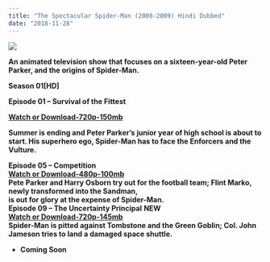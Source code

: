 ```yaml
---
title: "The Spectacular Spider-Man (2008-2009) Hindi Dubbed"
date: "2018-11-28"
---
```


[![](https://3.bp.blogspot.com/-E9YIFfX8-v0/W_fQBRrzmiI/AAAAAAAAB6o/6aoLdy5fZIoEtQW6Y8cHZda_pK_hufpOACLcBGAs/s400/21l5vrs-1030x773.jpg)](https://3.bp.blogspot.com/-E9YIFfX8-v0/W_fQBRrzmiI/AAAAAAAAB6o/6aoLdy5fZIoEtQW6Y8cHZda_pK_hufpOACLcBGAs/s1600/21l5vrs-1030x773.jpg)

**An animated television show that focuses on a sixteen-year-old Peter Parker, and the origins of Spider-Man.** 

**Season 01\[HD\]**

**Episode 01 – Survival of the Fittest**

**[Watch or Download-720p-150mb](http://destyy.com/wKA6W0)**

**Summer is ending and Peter Parker’s junior year of high school is about to start. His superhero ego, Spider-Man has to face the Enforcers and the Vulture.**

**Episode 05 – Competition**  
**[Watch or Download-480p-100mb](http://stratoplot.com/4NfA)**  
**Pete Parker and Harry Osborn try out for the football team; Flint Marko, newly transformed into the Sandman,**  
**is out for glory at the expense of Spider-Man.**   
**Episode 09 – The Uncertainty Principal** **NEW**  
[**Watch or Download-720p-145mb**](http://turboagram.com/442q)  
**Spider-Man is pitted against Tombstone and the Green Goblin; Col. John Jameson tries to land a damaged space shuttle.**

- **Coming Soon**
